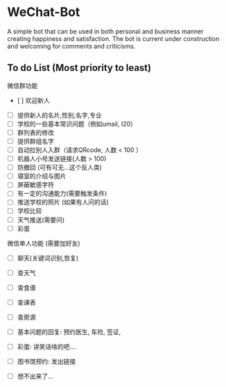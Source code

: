 # WeChat-Bot
A simple bot that can be used in both personal and business manner creating happiness and satisfaction. 
The bot is current under construction and welcoming for comments and criticisms. 

## To do List (Most priority to least) 

微信群功能
- [ ] 欢迎新人
- [ ] 提供新人的名片,性别,名字,专业
- [ ] 学校的一些基本常识问题（例如umail, I20）
- [ ] 群列表的修改
- [ ] 提供群组名字
- [ ] 自动拉别人入群（请求QRcode, 人数 < 100 ）
- [ ] 机器人小号发送链接(人数 > 100) 
- [ ] 防撤回 (可有可无...这个反人类)
- [ ] 寝室的介绍与图片
- [ ] 屏蔽敏感字符
- [ ] 有一定的沟通能力(需要触发条件)
- [ ] 推送学校的照片 (如果有人问的话)
- [ ] 学校比较
- [ ] 天气推送(需要问)
- [ ] 彩蛋

微信单人功能 (需要加好友)
- [ ] 聊天(关键词识别,恢复)
- [ ] 查天气
- [ ] 查食谱
- [ ] 查课表
- [ ] 查房源
- [ ] 基本问题的回复: 预约医生, 车险, 签证, 
- [ ] 彩蛋: 讲笑话啥的吧....
- [ ] 图书馆预约: 发出链接
- [ ] 想不出来了...

